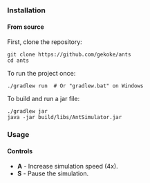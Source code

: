 ### Installation
#### From source
First, clone the repository:
```shell
git clone https://github.com/gekoke/ants
cd ants
```
To run the project once:
```shell
./gradlew run  # Or "gradlew.bat" on Windows
```

To build and run a jar file:
```shell
./gradlew jar
java -jar build/libs/AntSimulator.jar
```

### Usage

#### Controls
- **A** - Increase simulation speed (4x).
- **S** - Pause the simulation.
